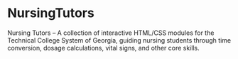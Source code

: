 # NursingTutors
Nursing Tutors – A collection of interactive HTML/CSS modules for the Technical College System of Georgia, guiding nursing students through time conversion, dosage calculations, vital signs, and other core skills.
